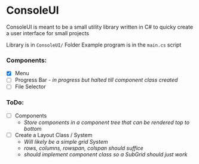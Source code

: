 # ConsoleUI

ConsoleUI is meant to be a small utility library written in C#
to quicky create a user interface for small projects

Library is in ```ConsoleUI/``` Folder
Example program is in the ```main.cs``` script

### Components:
- [x] Menu
- [ ] Progress Bar - *in progress but halted till component class created*
- [ ] File Selector

### ToDo:
- [ ] Components
    - *Store components in a component tree that can be rendered top to bottom*
- [ ] Create a Layout Class / System
    - *Will likely be a simple grid System*
    - *rows, columns, rowspan, colspan should suffice*
    - *should implement component class so a SubGrid should just work*
